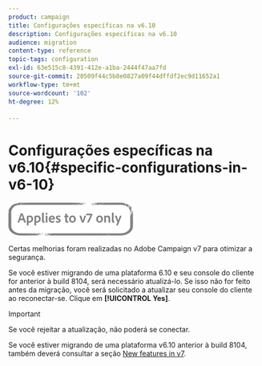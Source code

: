 ```yaml
---
product: campaign
title: Configurações específicas na v6.10
description: Configurações específicas na v6.10
audience: migration
content-type: reference
topic-tags: configuration
exl-id: 63e515c8-4391-412e-a1ba-2444f47aa7fd
source-git-commit: 20509f44c5b8e0827a09f44dffdf2ec9d11652a1
workflow-type: tm+mt
source-wordcount: '102'
ht-degree: 12%

---
```


# Configurações específicas na v6.10{#specific-configurations-in-v6-10}

![](../../assets/v7-only.svg)

Certas melhorias foram realizadas no Adobe Campaign v7 para otimizar a segurança.

Se você estiver migrando de uma plataforma 6.10 e seu console do cliente for anterior à build 8104, será necessário atualizá-lo. Se isso não for feito antes da migração, você será solicitado a atualizar seu console do cliente ao reconectar-se. Clique em **[!UICONTROL Yes]**.

>[!IMPORTANT]
>
>Se você rejeitar a atualização, não poderá se conectar.

Se você estiver migrando de uma plataforma v6.10 anterior à build 8104, também deverá consultar a seção [New features in v7](../../migration/using/general-configurations.md#new-features-in-v7).
